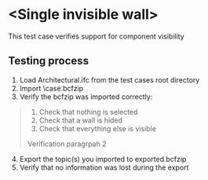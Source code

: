 # \<Single invisible wall\>

This test case verifies support for component visibility

## Testing process

1. Load Architectural.ifc from the test cases root directory
2. Import \case.bcfzip
3. Verify the bcfzip was imported correctly:

> 1. Check that nothing is selected
> 2. Check that a wall is hided
> 3. Check that everything else is visible
> 
> Verification paragrpah 2 

4. Export the topic(s) you imported to exported.bcfzip
5. Verify that no information was lost during the export


